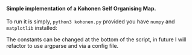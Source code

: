 #### Simple implementation of a Kohonen Self Organising Map.

To run it is simply, `python3 kohonen.py`
provided you have `numpy` and `matplotlib` installed:


The constants can be changed at the bottom of the script, in future I will refactor to use argparse and via a config file.